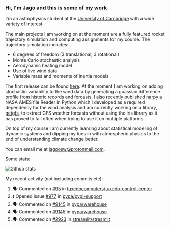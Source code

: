 ### Hi, I'm Jago and this is some of my work

<!--
**jagoosw/jagoosw** is a ✨ _special_ ✨ repository because its `README.md` (this file) appears on your GitHub profile.

Here are some ideas to get you started:

- 🔭 I’m currently working on ...
- 🌱 I’m currently learning ...
- 👯 I’m looking to collaborate on ...
- 🤔 I’m looking for help with ...
- 💬 Ask me about ...
- 📫 How to reach me: ...
- 😄 Pronouns: ...
- ⚡ Fun fact: ...
-->

I'm an astrophysics student at the [University of Cambridge](https://www.ast.cam.ac.uk/students/current.undergraduates/part.ii.astrophysics) with a wide variety of interest.

The main projects I am working on at the moment are a fully featured rocket trajectory simulation and computing assignments for my course. The trajectory simulation includes:
- 6 degrees of freedom (3 translational, 3 rotational)
- Monte Carlo stochastic analysis
- Aerodynamic heating model
- Use of live wind data
- Variable mass and moments of inertia models

The first release can be found [here](https://github.com/CUSF-Simulation/CamPyRoS). At the moment I am working on adding stochastic variability to the wind data by generating a guassian difference profile from historic records and forcasts. I also recently published [narpy](https://pypi.org/project/narpy/) a NASA AMES file Reader in Python which I developed as a required dependency for the wind analysis and am currently working on a library, [getgfs](https://github.com/jagoosw/getgfs), to extract GFS weather forcasts without using the iris library as it has proved to fail often when trying to use it on multiple platforms.

On top of my course I am currently leanring about statistical modeling of dynamic systems and dipping my toes in with atmospheric physics to the end of understanding climate change better.

You can email me at [jagoosw@protonmail.com](mail:jagoosw@protonmail.com).

Some stats:

![Github stats](https://github-readme-stats.vercel.app/api?username=jagoosw&count_private=true&show_icons=true&theme=radical&hide_title=true&hide_border=true)
[](https://komarev.com/ghpvc/?username=jagoosw)

My recent activity (not including commits etc):
<!--START_SECTION:activity-->
1. 🗣 Commented on [#95](https://github.com/tuxedocomputers/tuxedo-control-center/issues/95) in [tuxedocomputers/tuxedo-control-center](https://github.com/tuxedocomputers/tuxedo-control-center)
2. ❗️ Opened issue [#977](https://github.com/pypa/pypi-support/issues/977) in [pypa/pypi-support](https://github.com/pypa/pypi-support)
3. 🗣 Commented on [#9145](https://github.com/pypa/warehouse/issues/9145) in [pypa/warehouse](https://github.com/pypa/warehouse)
4. 🗣 Commented on [#9145](https://github.com/pypa/warehouse/issues/9145) in [pypa/warehouse](https://github.com/pypa/warehouse)
5. 🗣 Commented on [#2923](https://github.com/streamlit/streamlit/issues/2923) in [streamlit/streamlit](https://github.com/streamlit/streamlit)
<!--END_SECTION:activity-->
